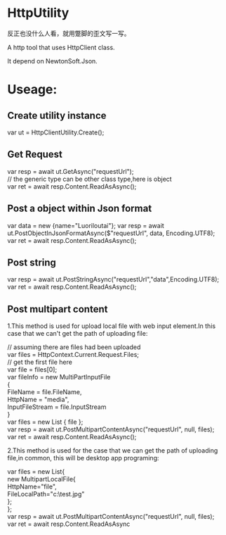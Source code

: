 # HttpUtility

反正也没什么人看，就用蹩脚的歪文写一写。


A http tool that uses HttpClient class.

It depend on NewtonSoft.Json.


# Useage:

## Create utility instance
var ut = HttpClientUtility.Create();

## Get Request
var resp = await ut.GetAsync("requestUrl");  
// the generic type can be other class type,here is object  
var ret = await resp.Content.ReadAsAsync<object>();  

## Post a object within Json format
var data = new {name="Luoriloutai"}; 
var resp = await ut.PostObjectInJsonFormatAsync($"requestUrl", data, Encoding.UTF8);  
var ret = await resp.Content.ReadAsAsync<object>();

## Post string

var resp = await ut.PostStringAsync("requestUrl","data",Encoding.UTF8);  
var ret = await resp.Content.ReadAsAsync<object>();

## Post multipart content
1.This method is used for upload local file with web input element.In this case that we can't get the path of uploading file:   

// assuming there are files had been uploaded  
var files = HttpContext.Current.Request.Files;  
// get the first file here  
var file = files[0];   
var fileInfo = new MultiPartInputFile  
{  
    FileName = file.FileName,  
    HttpName = "media",  
    InputFileStream = file.InputStream  
}  
var files = new List<MultiPartInputFile> { file };   
var resp = await ut.PostMultipartContentAsync("requestUrl", null, files);  
var ret = await resp.Content.ReadAsAsync<object>();  

2.This method is used for the case that we can get the path of uploading file,in common, this will be desktop app programing:  

var files = new List<MultipartLocalFile>{   
	new MultipartLocalFile{  
		HttpName="file",  
		FileLocalPath="c:\\test.jpg"  
	};  
};  
var resp = await ut.PostMultipartContentAsync("requestUrl", null, files);  
var ret = await resp.Content.ReadAsAsync<object>();  

## Download small file
await ut.DownloadFile("requestSourceUrl","downloadDriectory","saveFileName");

